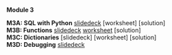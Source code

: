 <b>Module 3</b>  

<b>M3A: SQL with Python</b> [slidedeck](https://www.dropbox.com/scl/fi/cd4a3utnkburq49tnsqi7/M3A1-SQL.pptx?rlkey=124jnkpc0bk5zyb31jifofkdd&dl=0) [worksheet] [solution]  
<b>M3B: Functions</b> [slidedeck](https://www.dropbox.com/scl/fi/q514l7zjezjxsefbzidxf/M3A1-Functions.pptx?rlkey=f8ibfrs0py8ci1x53jf6mmx4y&dl=0) [worksheet](https://docs.google.com/document/d/1HVH59cLXjb-Ld_M7ut0j-bC6ThjsAoIlMozjCGqCW5s/edit?tab=t.0) [solution]  
<b>M3C: Dictionaries</b> [slidedeck] [worksheet] [solution]  
<b>M3D: Debugging</b> [slidedeck](https://www.dropbox.com/scl/fi/g0shnwhq4lgjs99apxkgv/M3D-Debugging.pptx?rlkey=nwz45ury7lw9mmrh9nwrxn7j5&dl=0)

